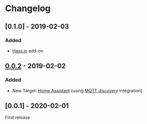 # Changelog

## [0.1.0] - 2019-02-03
### Added
- [Hass.io](https://www.home-assistant.io/hassio/) add-on

## [0.0.2] - 2019-02-02
### Added
- New Target: [Home Assistant](https://www.home-assistant.io/hassio/) (using [MQTT discovery](https://www.home-assistant.io/docs/mqtt/discovery/) integration)

## [0.0.1] - 2020-02-01

First release

[0.0.2]: https://github.com/balda/ruuvitag-discovery/compare/0.0.1...0.0.2
